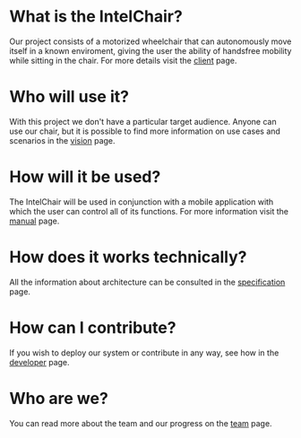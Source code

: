 # What is the IntelChair?

Our project consists of a motorized wheelchair that can autonomously move itself in a known enviroment, giving the user the ability of handsfree mobility while sitting in the chair. For more details visit the [client](client.md) page.

# Who will use it?

With this project we don't have a particular target audience. Anyone can use our chair, but it is possible to find more information on use cases and scenarios in the [vision](vision.md) page.

# How will it be used?

The IntelChair will be used in conjunction with a mobile application with which the user can control all of its functions. For more information visit the [manual](manual.md) page.

# How does it works technically?

All the information about architecture can be consulted in the [specification](arch.md) page.

# How can I contribute?

If you wish to deploy our system or contribute in any way, see how in the [developer](dev.md) page.

# Who are we?

You can read more about the team and our progress on the [team](team.md) page.